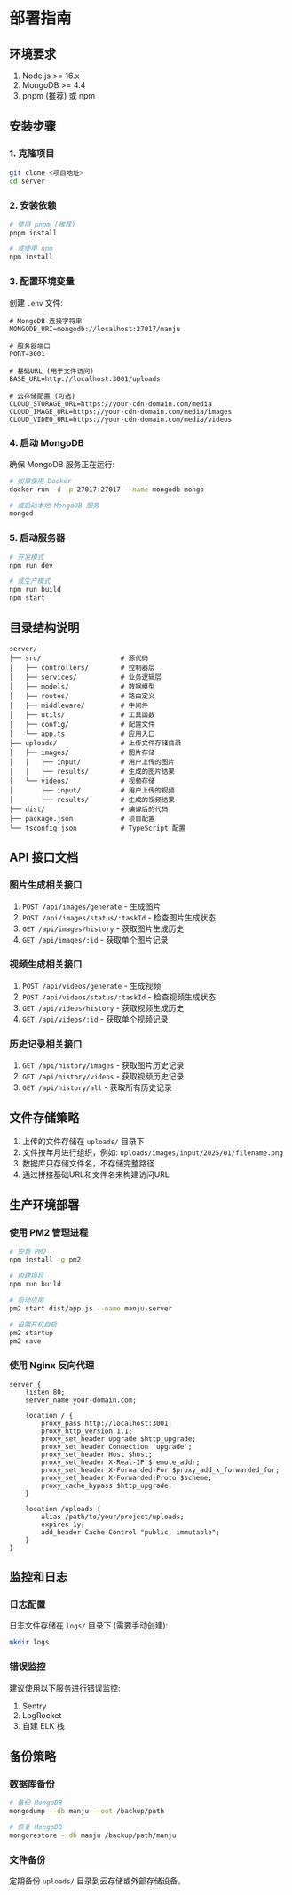 # 部署指南

## 环境要求

1. Node.js >= 16.x
2. MongoDB >= 4.4
3. pnpm (推荐) 或 npm

## 安装步骤

### 1. 克隆项目
```bash
git clone <项目地址>
cd server
```

### 2. 安装依赖
```bash
# 使用 pnpm (推荐)
pnpm install

# 或使用 npm
npm install
```

### 3. 配置环境变量
创建 `.env` 文件:
```env
# MongoDB 连接字符串
MONGODB_URI=mongodb://localhost:27017/manju

# 服务器端口
PORT=3001

# 基础URL (用于文件访问)
BASE_URL=http://localhost:3001/uploads

# 云存储配置 (可选)
CLOUD_STORAGE_URL=https://your-cdn-domain.com/media
CLOUD_IMAGE_URL=https://your-cdn-domain.com/media/images
CLOUD_VIDEO_URL=https://your-cdn-domain.com/media/videos
```

### 4. 启动 MongoDB
确保 MongoDB 服务正在运行:
```bash
# 如果使用 Docker
docker run -d -p 27017:27017 --name mongodb mongo

# 或启动本地 MongoDB 服务
mongod
```

### 5. 启动服务器
```bash
# 开发模式
npm run dev

# 或生产模式
npm run build
npm start
```

## 目录结构说明

```
server/
├── src/                    # 源代码
│   ├── controllers/        # 控制器层
│   ├── services/           # 业务逻辑层
│   ├── models/             # 数据模型
│   ├── routes/             # 路由定义
│   ├── middleware/         # 中间件
│   ├── utils/              # 工具函数
│   ├── config/             # 配置文件
│   └── app.ts              # 应用入口
├── uploads/                # 上传文件存储目录
│   ├── images/             # 图片存储
│   │   ├── input/          # 用户上传的图片
│   │   └── results/        # 生成的图片结果
│   └── videos/             # 视频存储
│       ├── input/          # 用户上传的视频
│       └── results/        # 生成的视频结果
├── dist/                   # 编译后的代码
├── package.json            # 项目配置
└── tsconfig.json           # TypeScript 配置
```

## API 接口文档

### 图片生成相关接口

1. `POST /api/images/generate` - 生成图片
2. `POST /api/images/status/:taskId` - 检查图片生成状态
3. `GET /api/images/history` - 获取图片生成历史
4. `GET /api/images/:id` - 获取单个图片记录

### 视频生成相关接口

1. `POST /api/videos/generate` - 生成视频
2. `POST /api/videos/status/:taskId` - 检查视频生成状态
3. `GET /api/videos/history` - 获取视频生成历史
4. `GET /api/videos/:id` - 获取单个视频记录

### 历史记录相关接口

1. `GET /api/history/images` - 获取图片历史记录
2. `GET /api/history/videos` - 获取视频历史记录
3. `GET /api/history/all` - 获取所有历史记录

## 文件存储策略

1. 上传的文件存储在 `uploads/` 目录下
2. 文件按年月进行组织，例如: `uploads/images/input/2025/01/filename.png`
3. 数据库只存储文件名，不存储完整路径
4. 通过拼接基础URL和文件名来构建访问URL

## 生产环境部署

### 使用 PM2 管理进程
```bash
# 安装 PM2
npm install -g pm2

# 构建项目
npm run build

# 启动应用
pm2 start dist/app.js --name manju-server

# 设置开机自启
pm2 startup
pm2 save
```

### 使用 Nginx 反向代理
```nginx
server {
    listen 80;
    server_name your-domain.com;

    location / {
        proxy_pass http://localhost:3001;
        proxy_http_version 1.1;
        proxy_set_header Upgrade $http_upgrade;
        proxy_set_header Connection 'upgrade';
        proxy_set_header Host $host;
        proxy_set_header X-Real-IP $remote_addr;
        proxy_set_header X-Forwarded-For $proxy_add_x_forwarded_for;
        proxy_set_header X-Forwarded-Proto $scheme;
        proxy_cache_bypass $http_upgrade;
    }

    location /uploads {
        alias /path/to/your/project/uploads;
        expires 1y;
        add_header Cache-Control "public, immutable";
    }
}
```

## 监控和日志

### 日志配置
日志文件存储在 `logs/` 目录下 (需要手动创建):
```bash
mkdir logs
```

### 错误监控
建议使用以下服务进行错误监控:
1. Sentry
2. LogRocket
3. 自建 ELK 栈

## 备份策略

### 数据库备份
```bash
# 备份 MongoDB
mongodump --db manju --out /backup/path

# 恢复 MongoDB
mongorestore --db manju /backup/path/manju
```

### 文件备份
定期备份 `uploads/` 目录到云存储或外部存储设备。
